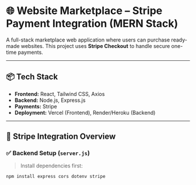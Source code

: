 # 🌐 Website Marketplace – Stripe Payment Integration (MERN Stack)

A full-stack marketplace web application where users can purchase ready-made websites. This project uses **Stripe Checkout** to handle secure one-time payments.

---

## 📦 Tech Stack

- **Frontend:** React, Tailwind CSS, Axios
- **Backend:** Node.js, Express.js
- **Payments:** Stripe
- **Deployment:** Vercel (Frontend), Render/Heroku (Backend)

---

## 🔧 Stripe Integration Overview

### ✅ Backend Setup (`server.js`)

> Install dependencies first:

```bash
npm install express cors dotenv stripe

